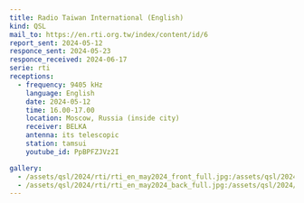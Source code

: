 ```yaml
---
title: Radio Taiwan International (English)
kind: QSL
mail_to: https://en.rti.org.tw/index/content/id/6
report_sent: 2024-05-12
responce_sent: 2024-05-23
responce_received: 2024-06-17
serie: rti
receptions:
  - frequency: 9405 kHz
    language: English
    date: 2024-05-12
    time: 16.00-17.00
    location: Moscow, Russia (inside city)
    receiver: BELKA
    antenna: its telescopic
    station: tamsui
    youtube_id: PpBPFZJVz2I

gallery:
  - /assets/qsl/2024/rti/rti_en_may2024_front_full.jpg:/assets/qsl/2024/rti/rti_en_may2024_front_small.jpg
  - /assets/qsl/2024/rti/rti_en_may2024_back_full.jpg:/assets/qsl/2024/rti/rti_en_may2024_back_small.jpg
---
```

